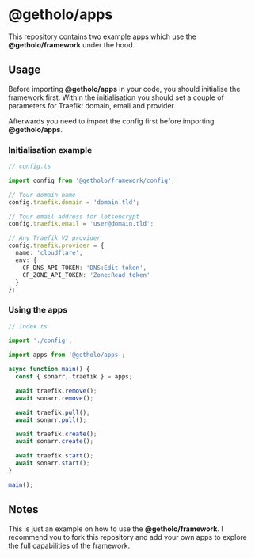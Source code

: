 # @getholo/apps

This repository contains two example apps which use the **@getholo/framework** under the hood.

## Usage
Before importing **@getholo/apps** in your code, you should initialise the framework first. Within the initialisation you should set a couple of parameters for Traefik: domain, email and provider.

Afterwards you need to import the config first before importing **@getholo/apps**.

### Initialisation example
```typescript
// config.ts

import config from '@getholo/framework/config';

// Your domain name
config.traefik.domain = 'domain.tld';

// Your email address for letsencrypt
config.traefik.email = 'user@domain.tld';

// Any Traefik V2 provider
config.traefik.provider = {
  name: 'cloudflare',
  env: {
    CF_DNS_API_TOKEN: 'DNS:Edit token',
    CF_ZONE_API_TOKEN: 'Zone:Read token'
  }
};
```

### Using the apps
```typescript
// index.ts

import './config';

import apps from '@getholo/apps';

async function main() {
  const { sonarr, traefik } = apps;

  await traefik.remove();
  await sonarr.remove();

  await traefik.pull();
  await sonarr.pull();

  await traefik.create();
  await sonarr.create();

  await traefik.start();
  await sonarr.start();
}

main();

```

## Notes
This is just an example on how to use the **@getholo/framework**. I recommend you to fork this repository and add your own apps to explore the full capabilities of the framework.
